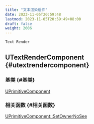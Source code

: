 ```yaml
---
title: "文本渲染组件"
date: 2023-11-05T20:59:48
lastmod: 2023-11-05T20:59:49+08:00
draft: false
weight: 2006
---
```


`Text Render` <br/>


## UTextRenderComponent {#utextrendercomponent}


### 基类 {#基类}

[UPrimitiveComponent](/docs/虚幻引擎/api/组件/自定义组件/#uprimitivecomponent) <br/>


### 相关函数 {#相关函数}

[UPrimitiveComponent::SetOwnerNoSee](/docs///volumes/workspace/projects/doks/content/zh/docs/虚幻引擎/api/虚幻c++/组件/primitive组件/#uprimitivecomponent-setownernosee)    <br/>

